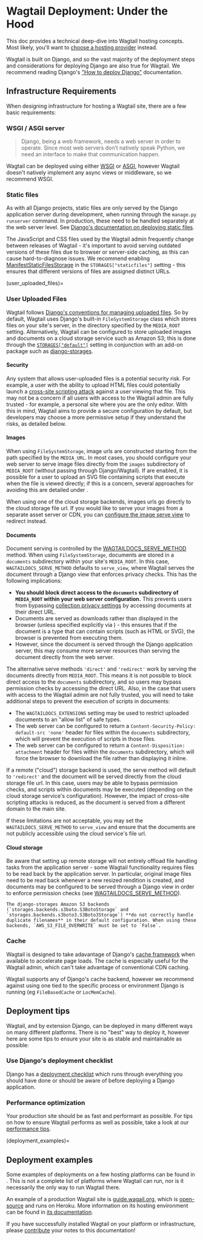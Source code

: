 # Wagtail Deployment: Under the Hood

This doc provides a technical deep-dive into Wagtail hosting concepts. Most likely, you'll want to [choose a hosting provider](index.md) instead.

Wagtail is built on Django, and so the vast majority of the deployment steps and considerations for deploying Django are also true for Wagtail. We recommend reading Django's ["How to deploy Django"](inv:django#howto/deployment/index) documentation.

## Infrastructure Requirements

When designing infrastructure for hosting a Wagtail site, there are a few basic requirements:

### WSGI / ASGI server

> Django, being a web framework, needs a web server in order to operate. Since most web servers don’t natively speak Python, we need an interface to make that communication happen.

Wagtail can be deployed using either [WSGI](inv:django#howto/deployment/wsgi/index) or [ASGI](inv:django#howto/deployment/asgi/index), however Wagtail doesn't natively implement any async views or middleware, so we recommend WSGI.

### Static files

As with all Django projects, static files are only served by the Django application server during development, when running through the `manage.py runserver` command. In production, these need to be handled separately at the web server level.
See [Django's documentation on deploying static files](inv:django#howto/static-files/deployment).

The JavaScript and CSS files used by the Wagtail admin frequently change between releases of Wagtail - it's important to avoid serving outdated versions of these files due to browser or server-side caching, as this can cause hard-to-diagnose issues.
We recommend enabling [ManifestStaticFilesStorage](django.contrib.staticfiles.storage.ManifestStaticFilesStorage) in the `STORAGES["staticfiles"]` setting - this ensures that different versions of files are assigned distinct URLs.

(user_uploaded_files)=

### User Uploaded Files

Wagtail follows [Django's conventions for managing uploaded files](inv:django#topics/files).
So by default, Wagtail uses Django's built-in `FileSystemStorage` class which stores files on your site's server, in the directory specified by the `MEDIA_ROOT` setting.
Alternatively, Wagtail can be configured to store uploaded images and documents on a cloud storage service such as Amazon S3;
this is done through the [`STORAGES["default"]`](https://docs.djangoproject.com/en/stable/ref/settings/#std:setting-STORAGES)
setting in conjunction with an add-on package such as [django-storages](https://django-storages.readthedocs.io/).

#### Security

Any system that allows user-uploaded files is a potential security risk. For example, a user with the ability to upload HTML files could potentially launch a [cross-site scripting attack](https://owasp.org/www-community/attacks/xss/) against a user viewing that file. This may not be a concern if all users with access to the Wagtail admin are fully trusted - for example, a personal site where you are the only editor. With this in mind, Wagtail aims to provide a secure configuration by default, but developers may choose a more permissive setup if they understand the risks, as detailed below.

#### Images

When using `FileSystemStorage`, image urls are constructed starting from the path specified by the `MEDIA_URL`.
In most cases, you should configure your web server to serve image files directly from the `images` subdirectory of `MEDIA_ROOT` (without passing through Django/Wagtail).
If [](svg_images) are enabled, it is possible for a user to upload an SVG file containing scripts that execute when the file is viewed directly; if this is a concern, several approaches for avoiding this are detailed under [](svg_security_considerations).

When using one of the cloud storage backends, images urls go directly to the cloud storage file url.
If you would like to serve your images from a separate asset server or CDN, you can [configure the image serve view](image_serve_view_redirect_action) to redirect instead.

#### Documents

Document serving is controlled by the [WAGTAILDOCS_SERVE_METHOD](wagtaildocs_serve_method) method.
When using `FileSystemStorage`, documents are stored in a `documents` subdirectory within your site's `MEDIA_ROOT`. In this case, `WAGTAILDOCS_SERVE_METHOD` defaults to `serve_view`, where Wagtail serves the document through a Django view that enforces privacy checks. This has the following implications:

-   **You should block direct access to the `documents` subdirectory of `MEDIA_ROOT` within your web server configuration.** This prevents users from bypassing [collection privacy settings](https://guide.wagtail.org/en-latest/how-to-guides/manage-collections/#privacy-settings) by accessing documents at their direct URL.
-   Documents are served as downloads rather than displayed in the browser (unless specified explicitly via [](wagtaildocs_inline_content_types)) - this ensures that if the document is a type that can contain scripts (such as HTML or SVG), the browser is prevented from executing them.
-   However, since the document is served through the Django application server, this may consume more server resources than serving the document directly from the web server.

The alternative serve methods `'direct'` and `'redirect'` work by serving the documents directly from `MEDIA_ROOT`. This means it is not possible to block direct access to the `documents` subdirectory, and so users may bypass permission checks by accessing the direct URL. Also, in the case that users with access to the Wagtail admin are not fully trusted, you will need to take additional steps to prevent the execution of scripts in documents:

-   The `WAGTAILDOCS_EXTENSIONS` setting may be used to restrict uploaded documents to an "allow list" of safe types.
-   The web server can be configured to return a `Content-Security-Policy: default-src 'none'` header for files within the `documents` subdirectory, which will prevent the execution of scripts in those files.
-   The web server can be configured to return a `Content-Disposition: attachment` header for files within the `documents` subdirectory, which will force the browser to download the file rather than displaying it inline.

If a remote ("cloud") storage backend is used, the serve method will default to `'redirect'` and the document will be served directly from the cloud storage file url. In this case, users may be able to bypass permission checks, and scripts within documents may be executed (depending on the cloud storage service's configuration). However, the impact of cross-site scripting attacks is reduced, as the document is served from a different domain to the main site.

If these limitations are not acceptable, you may set the `WAGTAILDOCS_SERVE_METHOD` to `serve_view` and ensure that the documents are not publicly accessible using the cloud service's file url.

#### Cloud storage

Be aware that setting up remote storage will not entirely offload file handling tasks from the application server - some Wagtail functionality requires files to be read back by the application server.
In particular, original image files need to be read back whenever a new resized rendition is created, and documents may be configured to be served through a Django view in order to enforce permission checks (see [WAGTAILDOCS_SERVE_METHOD](wagtaildocs_serve_method)).

```{note}
The django-storages Amazon S3 backends (`storages.backends.s3boto.S3BotoStorage` and `storages.backends.s3boto3.S3Boto3Storage`) **do not correctly handle duplicate filenames** in their default configuration. When using these backends, `AWS_S3_FILE_OVERWRITE` must be set to `False`.
```

### Cache

Wagtail is designed to take adavantage of Django's [cache framework](inv:django#topics/cache) when available to accelerate page loads. The cache is especially useful for the Wagtail admin, which can't take advantage of conventional CDN caching.

Wagtail supports any of Django's cache backend, however we recommend against using one tied to the specific process or environment Django is running (eg `FileBasedCache` or `LocMemCache`).

## Deployment tips

Wagtail, and by extension Django, can be deployed in many different ways on many different platforms. There is no "best" way to deploy it, however here are some tips to ensure your site is as stable and maintainable as possible:

### Use Django's deployment checklist

Django has a [deployment checklist](inv:django#howto/deployment/checklist) which runs through everything you should have done or should be aware of before deploying a Django application.

### Performance optimization

Your production site should be as fast and performant as possible. For tips on how to ensure Wagtail performs as well as possible, take a look at our [performance tips](performance_overview).

(deployment_examples)=

## Deployment examples

Some examples of deployments on a few hosting platforms can be found in [](/advanced_topics/third_party_tutorials). This is not a complete list of platforms where Wagtail can run, nor is it necessarily the only way to run Wagtail there.

An example of a production Wagtail site is [guide.wagail.org](https://guide.wagtail.org/), which is [open-source](https://github.com/wagtail/guide) and runs on Heroku. More information on its hosting environment can be found in [its documentation](https://github.com/wagtail/guide/blob/main/docs/hosting-environment.md).

If you have successfully installed Wagtail on your platform or infrastructure, please [contribute](../contributing/index) your notes to this documentation!
